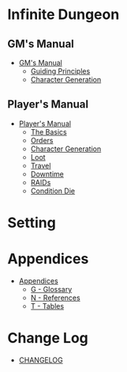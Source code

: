 # Infinite Dungeon

<!-- toc -->

## GM's Manual

- [GM's Manual](00.%20GM/00.%20The%20Big%20Idea.md)
	- [Guiding Principles](00.%20GM/01.%20Guiding%20Principles.md)
	- [Character Generation](00.%20GM/02.%20Character%20Generation.md)
## Player's Manual

- [Player's Manual](01.%20Players/00.%20The%20Loop.md)
    - [The Basics](01.%20Players/01.%20The%20Basics.md)
    - [Orders](01.%20Players/02.%20Orders.md)
    - [Character Generation](01.%20Players/03.%20Character%20Generation.md)
    - [Loot](01.%20Players/04.%20Loot.md)
    - [Travel](01.%20Players/05.%20Travel.md)
    - [Downtime](01.%20Players/06.%20Downtime.md)
    - [RAIDs](01.%20Players/07.%20Raids.md)
    - [Condition Die](01.%20Players/08.%20Condition%20Die.md)

# Setting

<!-- - [The Time Matrix](Setting/The%20Time%20Matrix.md) -->
# Appendices

- [Appendices](03.%20Appendices/Index.md)
	- [G - Glossary](03.%20Appendices/G%20-%20Glossary.md)
	- [N - References](03.%20Appendices/N%20-%20REFERENCES.md)
	- [T - Tables](03.%20Appendices/T%20-%20Tables.md)
# Change Log

- [CHANGELOG](CHANGELOG.md)